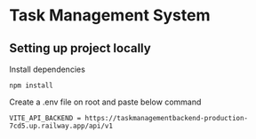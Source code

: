 # Task Management System

## Setting up project locally
 Install dependencies

    npm install

Create a .env file on root and paste below command
    
    VITE_API_BACKEND = https://taskmanagementbackend-production-7cd5.up.railway.app/api/v1


